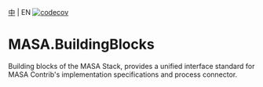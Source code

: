 [中](README.zh-CN.md) | EN
[![codecov](https://codecov.io/gh/MIXVII/myavtive01/branch/master/graph/badge.svg?token=WGX1MHX4Q3)](https://codecov.io/gh/MIXVII/myavtive01)
# MASA.BuildingBlocks
Building blocks of the MASA Stack, provides a unified interface standard for MASA Contrib's implementation specifications and process connector.  
